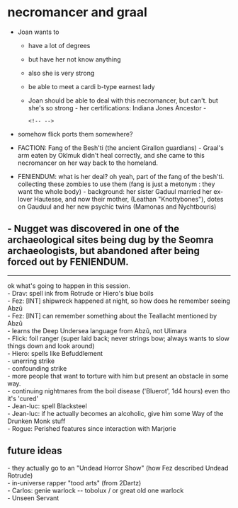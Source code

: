 # necromancer and graal

- Joan wants to<br>

    - have a lot of degrees

    - but have her not know anything

    - also she is very strong

    - be able to meet a cardi b-type earnest lady

    - Joan should be able to deal with this necromancer, but can't. but she's so strong - her certifications: Indiana Jones Ancestor -

        ```
        <!-- -->
        ```

        <!-- -->

    <!-- -->

    <!-- -->

- somehow flick ports them somewhere?

- FACTION: Fang of the Besh'ti (the ancient Girallon guardians) - Graal's arm eaten by Oklmuk didn't heal correctly, and she came to this necromancer on her way back to the homeland.

    <!-- -->

- FENIENDUM: what is her deal? oh yeah, part of the fang of the besh'ti. collecting these zombies to use them (fang is just a metonym : they want the whole body) - background: her sister Gaduul married her ex-lover Hautesse, and now their mother, (Leathan "Knottybones"), dotes on Gauduul and her new psychic twins (Mamonas and Nychtbouris)

    <!-- -->


<!-- -->

## \- Nugget was discovered in one of the archaeological sites being dug by the Seomra archaeologists, but abandoned after being forced out by FENIENDUM. 

<!-- -->

<div><hr></div>

<div>ok what's going to happen in this session.&nbsp;</div>

<div></div>

<div>- Drav: spell ink from Rotrude or Hiero's blue boils</div>

<div></div>

<div>- Fez: [INT] shipwreck happened at night, so how does he remember seeing Abzû</div>

<div>- Fez: [INT] can remember something about the Teallacht mentioned by Abzû</div>

<div> - learns the Deep Undersea language from Abzû, not Ulimara</div>

<div></div>

<div>- Flick: foil ranger (super laid back; never strings bow; always wants to slow things down and look around)</div>

<div></div>

<div>- Hiero: spells like Befuddlement</div>

<div> - unerring strike</div>

<div> - confounding strike</div>

<div> - more people that want to torture with him but present an obstacle in some way.&nbsp;</div>

<div> - continuing nightmares from the boil disease ('Bluerot', <a class="inline-roll roll" title="1d4" data-mode="roll" data-flavor="" data-formula="1d4">1d4</a>&nbsp;hours) even tho it's 'cured'</div>

<div></div>

<div>- Jean-luc: spell Blacksteel</div>

<div>- Jean-luc: if he actually becomes an alcoholic, give him some Way of the Drunken Monk stuff</div>

<div> - Rogue: Perished features since interaction with Marjorie</div>

<div></div>

## future ideas

<div>- they actually go to an "Undead Horror Show" (how Fez described Undead Rotrude)</div>

<div>- in-universe rapper "tood arts" (from 2Dartz)</div>

<div>- Carlos: genie warlock -- tobolux / or great old one warlock</div>

<div> - Unseen Servant</div>

